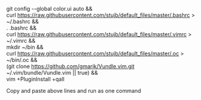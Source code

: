 git config --global color.ui auto && \
curl https://raw.githubusercontent.com/stujb/default_files/master/.bashrc > ~/.bashrc && \
. .bashrc && \
curl https://raw.githubusercontent.com/stujb/default_files/master/.vimrc > ~/.vimrc && \
mkdir ~/bin && \
curl https://raw.githubusercontent.com/stujb/default_files/master/.oc > ~/bin/.oc && \
(git clone https://github.com/gmarik/Vundle.vim.git ~/.vim/bundle/Vundle.vim || true) && \
vim +PluginInstall +qall

Copy and paste above lines and run as one command
